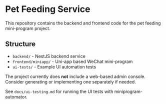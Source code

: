 # Pet Feeding Service

This repository contains the backend and frontend code for the pet feeding mini-program project.

## Structure

- `backend/` - NestJS backend service
- `frontend/miniapp/` - Uni-app based WeChat mini-program
- `ui-tests/` - Example UI automation tests

The project currently does **not** include a web-based admin console. Consider generating or implementing one separately if needed.

See `docs/ui-testing.md` for running the UI tests with miniprogram-automator.
